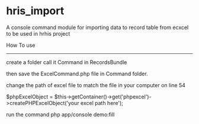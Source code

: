 hris_import
===========

A console command module for importing data to record table from ecxcel to be used in hrhis project

How To use
**********
 create a folder call it Command in RecordsBundle
 
 then save the ExcelCommand.php file in Command folder.
 
 change the path of excel file to match the file in your computer on line 54
 
 $phpExcelObject = $this->getContainer()->get('phpexcel')->createPHPExcelObject('your excel path here');
 
 run the command  php app/console demo:fill
